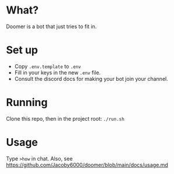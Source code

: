 # What?
Doomer is a bot that just tries to fit in.

# Set up
* Copy `.env.template` to `.env`
* Fill in your keys in the new `.env` file.
* Consult the discord docs for making your bot join your channel.

# Running
Clone this repo, then in the project root:
`./run.sh`

# Usage
Type `>how` in chat.
Also, see https://github.com/Jacoby6000/doomer/blob/main/docs/usage.md

